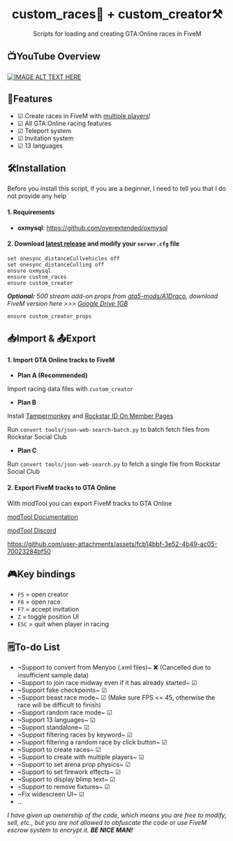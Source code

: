 <h1 align="center">
custom_races🏁 + custom_creator⚒️
</h1>
<p align="center">
Scripts for loading and creating GTA:Online races in FiveM
</p>

## 📺YouTube Overview
[![IMAGE ALT TEXT HERE](https://i.ytimg.com/vi/wBwX8a3b1YY/maxresdefault.jpg)](https://www.youtube.com/watch?v=wBwX8a3b1YY)

## 🤖Features
- ☑ Create races in FiveM with [multiple players](https://www.youtube.com/watch?v=rYjyW5i3Z4c)!
- ☑ All GTA:Online racing features
- ☑ Teleport system
- ☑ Invitation system
- ☑ 13 languages

## 🛠️Installation
Before you install this script, if you are a beginner, I need to tell you that I do not provide any help

#### 1. Requirements
- **oxmysql**: https://github.com/overextended/oxmysql

#### 2. Download [latest release](https://github.com/taoletsgo/custom_races/releases) and modify your `server.cfg` file
```
set onesync_distanceCullvehicles off
set onesync_distanceCulling off
ensure oxmysql
ensure custom_races
ensure custom_creator
```

_**Optional:** 500 stream add-on props from [gta5-mods/A1Draco](https://www.gta5-mods.com/tools/increased-props-add-on), download FiveM version here >>> [Google Drive 1GB](https://drive.google.com/file/d/1bEcgqjccRhoXV0uHHX2lJZfKZuktmxha/view?usp=sharing)_

```
ensure custom_creator_props
```

## 📥Import & 📤Export

#### 1. Import GTA Online tracks to FiveM
- **Plan A (Recommended)**

Import racing data files with `custom_creator`

- **Plan B**

Install [Tampermonkey](https://www.tampermonkey.net/) and [Rockstar ID On Member Pages](https://github.com/taoletsgo/custom_races/raw/refs/heads/dev/convert%20tools/Rockstar%20ID%20On%20Member%20Pages-0.1.user.js)

Run `convert tools/json-web-search-batch.py` to batch fetch files from Rockstar Social Club

- **Plan C**

Run `convert tools/json-web-search.py` to fetch a single file from Rockstar Social Club

#### 2. Export FiveM tracks to GTA Online
With modTool you can export FiveM tracks to GTA Online

[modTool Documentation](https://oleg52.github.io/ModToolDocs/)

[modTool Discord](https://discord.gg/q9MyqMHdVf)

https://github.com/user-attachments/assets/fcb14bbf-3e52-4b49-ac05-70023284bf50

## 🎮Key bindings
- `F5` = open creator
- `F6` = open race
- `F7` = accept invitation
- `Z` = toggle position UI
- `ESC` = quit when player in racing

## 🗒️To-do List
- ~Support to convert from Menyoo (.xml files)~ ❌ (Cancelled due to insufficient sample data)
- ~Support to join race midway even if it has already started~ ☑
- ~Support fake checkpoints~ ☑
- ~Support beast race mode~ ☑ (Make sure FPS <= 45, otherwise the race will be difficult to finish)
- ~Support random race mode~ ☑
- ~Support 13 languages~ ☑
- ~Support standalone~ ☑
- ~Support filtering races by keyword~ ☑
- ~Support filtering a random race by click button~ ☑
- ~Support to create races~ ☑
- ~Support to create with multiple players~ ☑
- ~Support to set arena prop physics~ ☑
- ~Support to set firework effects~ ☑
- ~Support to display blimp text~ ☑
- ~Support to remove fixtures~ ☑
- ~Fix widescreen UI~ ☑
- ...

*I have given up ownership of the code, which means you are free to modify, sell, etc., but you are not allowed to obfuscate the code or use FiveM escrow system to encrypt it. **BE NICE MAN!***
